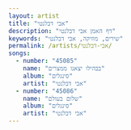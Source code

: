 ```yaml
---
layout: artist
title: "אבי דבלנטי"
description: "דף האמן אבי דבלנטי"
keywords: "שירים, מוזיקה, אבי דבלנטי"
permalink: /artists/אבי-דבלנטי/
songs:
  - number: "45085"
    name: "בבהילו יצאנו ממצרים"
    album: "סינגלים"
    artist: "אבי דבלנטי"
  - number: "45086"
    name: "שלום בעולם"
    album: "סינגלים"
    artist: "אבי דבלנטי"
---
```

